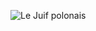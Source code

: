 ![Le Juif polonais](https://upload.wikimedia.org/wikipedia/commons/thumb/9/96/Mrs._Crystal_Eastman_Benedict_by_Edmonston%2C_Washington%2C_D.C..jpg/350px-Mrs._Crystal_Eastman_Benedict_by_Edmonston%2C_Washington%2C_D.C..jpg)